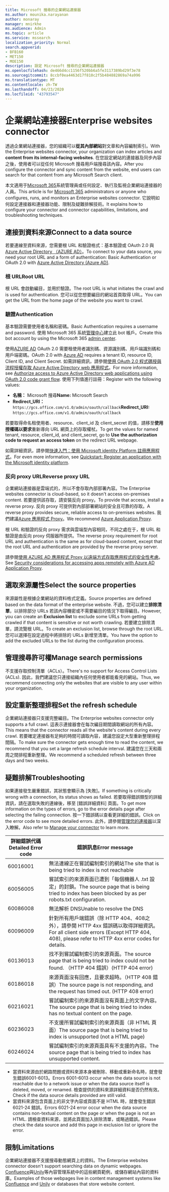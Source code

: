 ```yaml
---
title: Microsoft 搜尋的企業網站連接器
ms.author: mounika.narayanan
author: monaray
manager: mnirkhe
ms.audience: Admin
ms.topic: article
ms.service: mssearch
localization_priority: Normal
search.appverid:
- BFB160
- MET150
- MOE150
description: 設定 Microsoft 搜尋的企業網站連接器
ms.openlocfilehash: de466d4cc1156f520bb6a5fe3117389bd29f3e78
ms.sourcegitcommit: 8ccbf0ea4463d17f810c2f5b484882869a74a996
ms.translationtype: MT
ms.contentlocale: zh-TW
ms.lasthandoff: 04/23/2020
ms.locfileid: "43793547"
---
```

# <a name="enterprise-websites-connector"></a><span data-ttu-id="4c4f2-103">企業網站連接器</span><span class="sxs-lookup"><span data-stu-id="4c4f2-103">Enterprise websites connector</span></span>

<span data-ttu-id="4c4f2-104">透過企業網站連接器，您的組織可以**從其內部網站**對文章和內容編制索引。</span><span class="sxs-lookup"><span data-stu-id="4c4f2-104">With the Enterprise websites connector, your organization can index articles and **content from its internal-facing websites**.</span></span> <span data-ttu-id="4c4f2-105">在您設定網站的連接器及同步內容之後，使用者可以從任何 Microsoft 搜尋用戶端搜尋該內容。</span><span class="sxs-lookup"><span data-stu-id="4c4f2-105">After you configure the connector and sync content from the website, end users can search for that content from any Microsoft Search client.</span></span>

<span data-ttu-id="4c4f2-106">本文適用于[Microsoft 365](https://www.microsoft.com/microsoft-365)系統管理員或任何設定、執行及監視企業網站連接器的人員。</span><span class="sxs-lookup"><span data-stu-id="4c4f2-106">This article is for [Microsoft 365](https://www.microsoft.com/microsoft-365) administrators or anyone who configures, runs, and monitors an Enterprise websites connector.</span></span> <span data-ttu-id="4c4f2-107">它說明如何設定連接器和連接器功能、限制及疑難排解技術。</span><span class="sxs-lookup"><span data-stu-id="4c4f2-107">It explains how to configure your connector and connector capabilities, limitations, and troubleshooting techniques.</span></span>  

## <a name="connect-to-a-data-source"></a><span data-ttu-id="4c4f2-108">連接到資料來源</span><span class="sxs-lookup"><span data-stu-id="4c4f2-108">Connect to a data source</span></span> 
<span data-ttu-id="4c4f2-109">若要連線至資料來源，您需要根 URL 和驗證格式：基本驗證或 OAuth 2.0 與[Azure Active Directory （AZURE AD）](https://docs.microsoft.com/azure/active-directory/)。</span><span class="sxs-lookup"><span data-stu-id="4c4f2-109">To connect to your data source, you need your root URL and a form of authentication: Basic Authentication or OAuth 2.0 with [Azure Active Directory (Azure AD)](https://docs.microsoft.com/azure/active-directory/).</span></span>

### <a name="root-url"></a><span data-ttu-id="4c4f2-110">根 URL</span><span class="sxs-lookup"><span data-stu-id="4c4f2-110">Root URL</span></span>
<span data-ttu-id="4c4f2-111">根 URL 會啟動編目，並用於驗證。</span><span class="sxs-lookup"><span data-stu-id="4c4f2-111">The root URL is what initiates the crawl and is used for authentication.</span></span> <span data-ttu-id="4c4f2-112">您可以從您想要編目的網站首頁取得 URL。</span><span class="sxs-lookup"><span data-stu-id="4c4f2-112">You can get the URL from the home page of the website you want to crawl.</span></span>

### <a name="authentication"></a><span data-ttu-id="4c4f2-113">驗證</span><span class="sxs-lookup"><span data-stu-id="4c4f2-113">Authentication</span></span> 
<span data-ttu-id="4c4f2-114">基本驗證需要使用者名稱和密碼。</span><span class="sxs-lookup"><span data-stu-id="4c4f2-114">Basic Authentication requires a username and password.</span></span> <span data-ttu-id="4c4f2-115">使用 Microsoft 365 系統[管理中心](https://admin.microsoft.com)建立此 bot 帳戶。</span><span class="sxs-lookup"><span data-stu-id="4c4f2-115">Create this bot account by using the Microsoft 365 [admin center](https://admin.microsoft.com).</span></span>

<span data-ttu-id="4c4f2-116">使用[AZURE AD](https://docs.microsoft.com/azure/active-directory/) OAuth 2.0 需要租使用者識別碼、資源識別碼、用戶端識別碼和用戶端密碼。</span><span class="sxs-lookup"><span data-stu-id="4c4f2-116">OAuth 2.0 with [Azure AD](https://docs.microsoft.com/azure/active-directory/) requires a tenant ID, resource ID, Client ID, and Client Secret.</span></span>
<span data-ttu-id="4c4f2-117">如需詳細資訊，請參閱[使用 OAuth 2.0 程式碼授與流程授權存取 Azure Active Directory web 應用程式](https://docs.microsoft.com/azure/active-directory/develop/v1-protocols-oauth-code)。</span><span class="sxs-lookup"><span data-stu-id="4c4f2-117">For more information, see [Authorize access to Azure Active Directory web applications using OAuth 2.0 code grant flow](https://docs.microsoft.com/azure/active-directory/develop/v1-protocols-oauth-code).</span></span> <span data-ttu-id="4c4f2-118">使用下列值進行註冊：</span><span class="sxs-lookup"><span data-stu-id="4c4f2-118">Register with the following values:</span></span>
* <span data-ttu-id="4c4f2-119">**名稱：** Microsoft 搜尋</span><span class="sxs-lookup"><span data-stu-id="4c4f2-119">**Name:** Microsoft Search</span></span>
* <span data-ttu-id="4c4f2-120">**Redirect_URI：**`https://gcs.office.com/v1.0/admin/oauth/callback`</span><span class="sxs-lookup"><span data-stu-id="4c4f2-120">**Redirect_URI:** `https://gcs.office.com/v1.0/admin/oauth/callback`</span></span>

<span data-ttu-id="4c4f2-121">若要取得命名租使用者、resource、client_id 及 client_secret 的值，請移至**使用授權碼以要求**重新導向 URL 網頁上的存取權杖。</span><span class="sxs-lookup"><span data-stu-id="4c4f2-121">To get the values for named tenant, resource, client_id, and client_secret, go to **Use the authorization code to request an access token** on the redirect URL webpage.</span></span>

<span data-ttu-id="4c4f2-122">如需詳細資訊，請參閱[快速入門：使用 Microsoft identity Platform 註冊應用程式](https://docs.microsoft.com/azure/active-directory/develop/quickstart-register-app)。</span><span class="sxs-lookup"><span data-stu-id="4c4f2-122">For even more information, see [Quickstart: Register an application with the Microsoft identity platform](https://docs.microsoft.com/azure/active-directory/develop/quickstart-register-app).</span></span>

### <a name="reverse-proxy-url"></a><span data-ttu-id="4c4f2-123">反向 proxy URL</span><span class="sxs-lookup"><span data-stu-id="4c4f2-123">Reverse proxy URL</span></span> 
<span data-ttu-id="4c4f2-124">企業網站連接器是雲端式的，所以不會存取內部部署內容。</span><span class="sxs-lookup"><span data-stu-id="4c4f2-124">The Enterprise websites connector is cloud-based, so it doesn't access on-premises content.</span></span> <span data-ttu-id="4c4f2-125">若要提供該存取，請安裝反向 proxy。</span><span class="sxs-lookup"><span data-stu-id="4c4f2-125">To provide that access, install a reverse proxy.</span></span> <span data-ttu-id="4c4f2-126">反向 proxy 可提供對內部部署網站的安全且可靠的存取。</span><span class="sxs-lookup"><span data-stu-id="4c4f2-126">A reverse proxy provides secure, reliable access to on-premises websites.</span></span> <span data-ttu-id="4c4f2-127">我們建議[Azure 應用程式 Proxy](https://docs.microsoft.com/azure/active-directory/manage-apps/application-proxy)。</span><span class="sxs-lookup"><span data-stu-id="4c4f2-127">We recommend [Azure Application Proxy](https://docs.microsoft.com/azure/active-directory/manage-apps/application-proxy).</span></span>

<span data-ttu-id="4c4f2-128">根 URL 和驗證的反向 proxy 需求與雲端型內容相同，不同之處在于，根 URL 和驗證是由反向 proxy 伺服器所提供。</span><span class="sxs-lookup"><span data-stu-id="4c4f2-128">The reverse proxy requirement for root URL and authentication is the same as for cloud-based content, except that the root URL and authentication are provided by the reverse proxy server.</span></span>

<span data-ttu-id="4c4f2-129">請參閱[使用 AZURE AD 應用程式 Proxy 以遠端方式存取應用程式的安全性考慮](https://docs.microsoft.com/azure/active-directory/manage-apps/application-proxy-security)。</span><span class="sxs-lookup"><span data-stu-id="4c4f2-129">See [Security considerations for accessing apps remotely with Azure AD Application Proxy](https://docs.microsoft.com/azure/active-directory/manage-apps/application-proxy-security).</span></span>

## <a name="select-the-source-properties"></a><span data-ttu-id="4c4f2-130">選取來源屬性</span><span class="sxs-lookup"><span data-stu-id="4c4f2-130">Select the source properties</span></span> 
<span data-ttu-id="4c4f2-131">來源屬性是根據企業網站的資料格式定義。</span><span class="sxs-lookup"><span data-stu-id="4c4f2-131">Source properties are defined based on the data format of the enterprise website.</span></span> <span data-ttu-id="4c4f2-132">不過，您可以建立**排除清單**，以排除部分 URLs 若該內容機密或不需要編目的情況下取得編目。</span><span class="sxs-lookup"><span data-stu-id="4c4f2-132">However, you can create an **Exclusion list** to exclude some URLs from getting crawled if that content is sensitive or not worth crawling.</span></span> <span data-ttu-id="4c4f2-133">若要建立排除清單，請流覽根 URL。</span><span class="sxs-lookup"><span data-stu-id="4c4f2-133">To create an exclusion list, browse through the root URL.</span></span> <span data-ttu-id="4c4f2-134">您可以選擇在設定過程中將排除的 URLs 新增至清單。</span><span class="sxs-lookup"><span data-stu-id="4c4f2-134">You have the option to add the excluded URLs to the list during the configuration process.</span></span>

## <a name="manage-search-permissions"></a><span data-ttu-id="4c4f2-135">管理搜尋許可權</span><span class="sxs-lookup"><span data-stu-id="4c4f2-135">Manage search permissions</span></span> 
<span data-ttu-id="4c4f2-136">不支援存取控制清單（ACLs）。</span><span class="sxs-lookup"><span data-stu-id="4c4f2-136">There's no support for Access Control Lists (ACLs).</span></span> <span data-ttu-id="4c4f2-137">因此，我們建議您只連接組織內任何使用者都能看見的網站。</span><span class="sxs-lookup"><span data-stu-id="4c4f2-137">Thus, we recommend connecting only the websites that are visible to any user within your organization.</span></span>

## <a name="set-the-refresh-schedule"></a><span data-ttu-id="4c4f2-138">設定重新整理排程</span><span class="sxs-lookup"><span data-stu-id="4c4f2-138">Set the refresh schedule</span></span>
<span data-ttu-id="4c4f2-139">企業網站連接器只支援完整編目。</span><span class="sxs-lookup"><span data-stu-id="4c4f2-139">The Enterprise websites connector only supports a full crawl.</span></span> <span data-ttu-id="4c4f2-140">這表示連接器會在每次編目期間讀取網站的所有內容。</span><span class="sxs-lookup"><span data-stu-id="4c4f2-140">This means that the connector reads all the website's content during every crawl.</span></span> <span data-ttu-id="4c4f2-141">若要確定連接器有足夠的時間可讀取內容，建議您設定大型重新整理排程間隔。</span><span class="sxs-lookup"><span data-stu-id="4c4f2-141">To make sure the connector gets enough time to read the content, we recommend that you set a large refresh schedule interval.</span></span> <span data-ttu-id="4c4f2-142">建議您在三天和兩周之間排程重新整理。</span><span class="sxs-lookup"><span data-stu-id="4c4f2-142">We recommend a scheduled refresh between three days and two weeks.</span></span> 

## <a name="troubleshooting"></a><span data-ttu-id="4c4f2-143">疑難排解</span><span class="sxs-lookup"><span data-stu-id="4c4f2-143">Troubleshooting</span></span>
<span data-ttu-id="4c4f2-144">如果連接發生嚴重錯誤，其狀態會顯示為 [失敗]。</span><span class="sxs-lookup"><span data-stu-id="4c4f2-144">If something is critically wrong with a connection, its status shows as failed.</span></span> <span data-ttu-id="4c4f2-145">若要取得錯誤類型的詳細資訊，請在選取失敗的連線後，移至 [錯誤詳細資料] 頁面。</span><span class="sxs-lookup"><span data-stu-id="4c4f2-145">To get more information on the types of errors, go to the error details page after selecting the failing connection.</span></span>  <span data-ttu-id="4c4f2-146">按一下錯誤碼以查看更詳細的錯誤。</span><span class="sxs-lookup"><span data-stu-id="4c4f2-146">Click on the error code to see more detailed errors.</span></span> <span data-ttu-id="4c4f2-147">此外，請參閱[管理您的連接器](https://docs.microsoft.com/microsoftsearch/manage-connector)以深入瞭解。</span><span class="sxs-lookup"><span data-stu-id="4c4f2-147">Also refer to [Manage your connector](https://docs.microsoft.com/microsoftsearch/manage-connector) to learn more.</span></span>

 <span data-ttu-id="4c4f2-148">**詳細錯誤代碼**</span><span class="sxs-lookup"><span data-stu-id="4c4f2-148">**Detailed Error code**</span></span> | <span data-ttu-id="4c4f2-149">**錯誤訊息**</span><span class="sxs-lookup"><span data-stu-id="4c4f2-149">**Error message**</span></span>
 --- | --- 
 <span data-ttu-id="4c4f2-150">6001</span><span class="sxs-lookup"><span data-stu-id="4c4f2-150">6001</span></span>   | <span data-ttu-id="4c4f2-151">無法連線正在嘗試編制索引的網站</span><span class="sxs-lookup"><span data-stu-id="4c4f2-151">The site that is being tried to index is not reachable</span></span> 
 <span data-ttu-id="4c4f2-152">6005</span><span class="sxs-lookup"><span data-stu-id="4c4f2-152">6005</span></span> | <span data-ttu-id="4c4f2-153">嘗試索引的來源頁面已遭到「每個機器人 .txt 設定」的封鎖。</span><span class="sxs-lookup"><span data-stu-id="4c4f2-153">The source page that is being tried to index has been blocked by as per robots.txt configuration.</span></span>
 <span data-ttu-id="4c4f2-154">6008</span><span class="sxs-lookup"><span data-stu-id="4c4f2-154">6008</span></span> | <span data-ttu-id="4c4f2-155">無法解析 DNS</span><span class="sxs-lookup"><span data-stu-id="4c4f2-155">Unable to resolve the DNS</span></span>
 <span data-ttu-id="4c4f2-156">6009</span><span class="sxs-lookup"><span data-stu-id="4c4f2-156">6009</span></span> | <span data-ttu-id="4c4f2-157">針對所有用戶端錯誤（除 HTTP 404、408之外），請參閱 HTTP 4xx 錯誤碼以取得詳細資訊。</span><span class="sxs-lookup"><span data-stu-id="4c4f2-157">For all client side errors (Except HTTP 404, 408), please refer to HTTP 4xx error codes for details.</span></span>
 <span data-ttu-id="4c4f2-158">6013</span><span class="sxs-lookup"><span data-stu-id="4c4f2-158">6013</span></span> | <span data-ttu-id="4c4f2-159">找不到嘗試編制索引的來源頁面。</span><span class="sxs-lookup"><span data-stu-id="4c4f2-159">The source page that is being tried to index could not be found.</span></span> <span data-ttu-id="4c4f2-160">（HTTP 404 錯誤）</span><span class="sxs-lookup"><span data-stu-id="4c4f2-160">(HTTP 404 error)</span></span>
 <span data-ttu-id="4c4f2-161">6018</span><span class="sxs-lookup"><span data-stu-id="4c4f2-161">6018</span></span> | <span data-ttu-id="4c4f2-162">來源頁面沒有回應，且要求超時。（HTTP 408 錯誤）</span><span class="sxs-lookup"><span data-stu-id="4c4f2-162">The source page is not responding, and the request has timed out. (HTTP 408 error)</span></span>
 <span data-ttu-id="4c4f2-163">6021</span><span class="sxs-lookup"><span data-stu-id="4c4f2-163">6021</span></span> | <span data-ttu-id="4c4f2-164">嘗試編制索引的來源頁面沒有頁面上的文字內容。</span><span class="sxs-lookup"><span data-stu-id="4c4f2-164">The source page that is being tried to index has no textual content on the page.</span></span>
 <span data-ttu-id="4c4f2-165">6023</span><span class="sxs-lookup"><span data-stu-id="4c4f2-165">6023</span></span> | <span data-ttu-id="4c4f2-166">不支援所嘗試編制索引的來源頁面（非 HTML 頁面）</span><span class="sxs-lookup"><span data-stu-id="4c4f2-166">The source page that is being tried to index is unsupported (not a HTML page)</span></span>
 <span data-ttu-id="4c4f2-167">6024</span><span class="sxs-lookup"><span data-stu-id="4c4f2-167">6024</span></span> | <span data-ttu-id="4c4f2-168">嘗試編制索引的來源頁面具有不支援的內容。</span><span class="sxs-lookup"><span data-stu-id="4c4f2-168">The source page that is being tried to index has unsupported content.</span></span>

* <span data-ttu-id="4c4f2-169">當資料來源由於網路問題或資料來源本身被刪除、移動或重新命名時，就會發生錯誤6001-6013。</span><span class="sxs-lookup"><span data-stu-id="4c4f2-169">Errors 6001-6013 occur when the data source is not reachable due to a network issue or when the data source itself is deleted, moved, or renamed.</span></span> <span data-ttu-id="4c4f2-170">檢查提供的資料來源詳細資料是否仍然有效。</span><span class="sxs-lookup"><span data-stu-id="4c4f2-170">Check if the data source details provided are still valid.</span></span>
* <span data-ttu-id="4c4f2-171">當資料來源包含頁面上的非文字內容或頁面不是 HTML 時，就會發生錯誤6021-24 錯誤。</span><span class="sxs-lookup"><span data-stu-id="4c4f2-171">Errors 6021-24 error occur when the data source contains non-textual content on the page or when the page is not an HTML.</span></span> <span data-ttu-id="4c4f2-172">請檢查資料來源，並將此頁面加入排除清單，或略過錯誤。</span><span class="sxs-lookup"><span data-stu-id="4c4f2-172">Please check the data source and add this page in exclusion list or ignore the error.</span></span>

## <a name="limitations"></a><span data-ttu-id="4c4f2-173">限制</span><span class="sxs-lookup"><span data-stu-id="4c4f2-173">Limitations</span></span>
<span data-ttu-id="4c4f2-174">企業網站連接器不支援搜尋動態網頁上的資料。</span><span class="sxs-lookup"><span data-stu-id="4c4f2-174">The Enterprise websites connector doesn't support searching data on dynamic webpages.</span></span> <span data-ttu-id="4c4f2-175">[Confluence](https://www.atlassian.com/software/confluence)與[Unily](https://www.unily.com/)等內容管理系統中的這些網頁範例，或儲存網站內容的資料庫。</span><span class="sxs-lookup"><span data-stu-id="4c4f2-175">Examples of those webpages live in content management systems like [Confluence](https://www.atlassian.com/software/confluence) and [Unily](https://www.unily.com/) or databases that store website content.</span></span>
